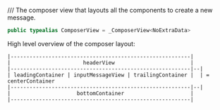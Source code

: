 
/// The composer view that layouts all the components to create a new message.

``` swift
public typealias ComposerView = _ComposerView<NoExtraData>
```

High level overview of the composer layout:

``` 
|---------------------------------------------------------|
|                       headerView                        |
|---------------------------------------------------------|--|
| leadingContainer | inputMessageView | trailingContainer |  | = centerContainer
|---------------------------------------------------------|--|
|                     bottomContainer                     |
|---------------------------------------------------------|
```
